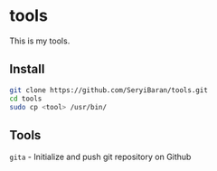 # tools
This is my tools.

## Install
```bash
git clone https://github.com/SeryiBaran/tools.git
cd tools
sudo cp <tool> /usr/bin/
```

## Tools
`gita` - Initialize and push git repository on Github  
